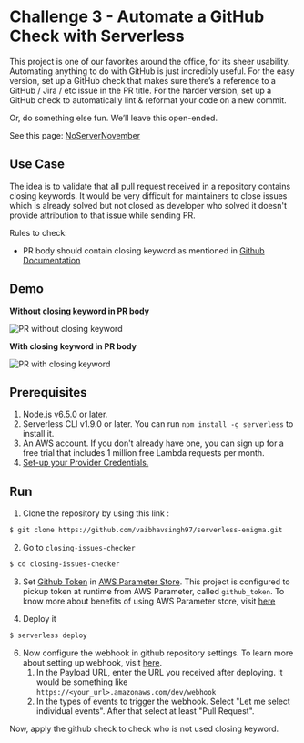# Challenge 3 - Automate a GitHub Check with Serverless

This project is one of our favorites around the office, for its sheer usability. Automating anything to do with GitHub is just incredibly useful. For the easy version, set up a GitHub check that makes sure there’s a reference to a GitHub / Jira / etc issue in the PR title. For the harder version, set up a GitHub check to automatically lint & reformat your code on a new commit.

Or, do something else fun. We’ll leave this open-ended.

See this page: [NoServerNovember](https://serverless.com/blog/no-server-november-challenge/)

## Use Case

The idea is to validate that all pull request received in a repository contains closing keywords. It would be very difficult for maintainers to close issues which is already solved but not closed as developer who solved it doesn't provide attribution to that issue while sending PR.

Rules to check:

- PR body should contain closing keyword as mentioned in [Github Documentation](https://help.github.com/articles/closing-issues-using-keywords/)

## Demo

**Without closing keyword in PR body**

![PR without closing keyword](/demo/demo1.png)

**With closing keyword in PR body**

![PR with closing keyword](/demo/demo2.png)

## Prerequisites

1. Node.js v6.5.0 or later.
2. Serverless CLI v1.9.0 or later. You can run `npm install -g serverless` to install it.
3. An AWS account. If you don't already have one, you can sign up for a free trial that includes 1 million free Lambda requests per month.
4. [Set-up your Provider Credentials.](https://serverless.com/framework/docs/providers/aws/guide/credentials/)

## Run

1. Clone the repository by using this link :

```bash
$ git clone https://github.com/vaibhavsingh97/serverless-enigma.git
```

2. Go to `closing-issues-checker`

```bash
$ cd closing-issues-checker
```

3. Set [Github Token](https://help.github.com/articles/creating-a-personal-access-token-for-the-command-line/) in [AWS Parameter Store](https://docs.aws.amazon.com/systems-manager/latest/userguide/systems-manager-paramstore.html). This project is configured to pickup token at runtime from AWS Parameter, called `github_token`. To know more about benefits of using AWS Parameter store, visit [here](https://serverless.com/blog/serverless-secrets-api-keys/)

4. Deploy it

```bash
$ serverless deploy
```

6. Now configure the webhook in github repository settings. To learn more about setting up webhook, visit [here](https://developer.github.com/webhooks/creating/#setting-up-a-webhook).
   1. In the Payload URL, enter the URL you received after deploying. It would be something like `https://<your_url>.amazonaws.com/dev/webhook`
   2. In the types of events to trigger the webhook. Select "Let me select individual events". After that select at least "Pull Request".

Now, apply the github check to check who is not used closing keyword.
